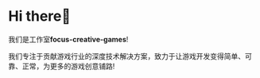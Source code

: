 # Hi there👋
我们是工作室**focus-creative-games**!  

我们专注于贡献游戏行业的深度技术解决方案，致力于让游戏开发变得简单、可靠、正常，为更多的游戏创意铺路! 
   
